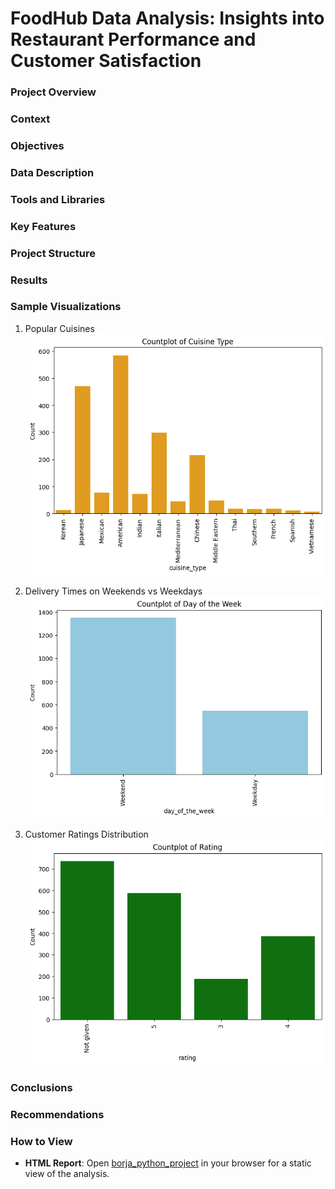 # FoodHub Data Analysis: Insights into Restaurant Performance and Customer Satisfaction

### Project Overview


### Context


### Objectives


### Data Description


### Tools and Libraries


### Key Features


### Project Structure


### Results


### Sample Visualizations
1. Popular Cuisines
![Popular Cuisines](images/popular_cuisines.png)

3. Delivery Times on Weekends vs Weekdays
![Delivery Times](images/delivery_times.png)

5. Customer Ratings Distribution
![Customer Ratings](images/ratings_distribution.png)

### Conclusions


### Recommendations


### How to View
- **HTML Report**: Open [borja_python_project](https://dannycborja.github.io/foodhub-data-analysis/borja_python_project.html) in your browser for a static view of the analysis.

